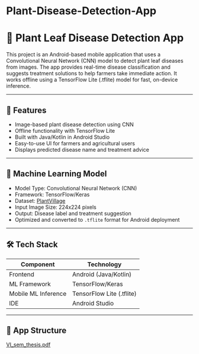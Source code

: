 # Plant-Disease-Detection-App
# 🌿 Plant Leaf Disease Detection App

This project is an Android-based mobile application that uses a Convolutional Neural Network (CNN) model to detect plant leaf diseases from images. The app provides real-time disease classification and suggests treatment solutions to help farmers take immediate action. It works offline using a TensorFlow Lite (.tflite) model for fast, on-device inference.

---

## 📱 Features

- Image-based plant disease detection using CNN
- Offline functionality with TensorFlow Lite
- Built with Java/Kotlin in Android Studio
- Easy-to-use UI for farmers and agricultural users
- Displays predicted disease name and treatment advice

---

## 🧠 Machine Learning Model

- Model Type: Convolutional Neural Network (CNN)
- Framework: TensorFlow/Keras
- Dataset: [PlantVillage](https://www.kaggle.com/datasets/emmarex/plantdisease)
- Input Image Size: 224x224 pixels
- Output: Disease label and treatment suggestion
- Optimized and converted to `.tflite` format for Android deployment

---

## 🛠 Tech Stack

| Component            | Technology              |
|---------------------|--------------------------|
| Frontend            | Android (Java/Kotlin)    |
| ML Framework        | TensorFlow/Keras         |
| Mobile ML Inference | TensorFlow Lite (.tflite)|
| IDE                 | Android Studio           |

---

## 📂 App Structure

[VI_sem_thesis.pdf](https://github.com/user-attachments/files/20128194/VI_sem_thesis.pdf)


